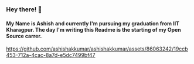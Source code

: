 ### Hey there! 👋
#### My Name is Ashish and currently I'm pursuing my graduation from IIT Kharagpur. The day I'm writing this Readme is the starting of my Open Source carrer.
<!--
**ashishakkumar/ashishakkumar** is a ✨ _special_ ✨ repository because its `README.md` (this file) appears on your GitHub profile.

Here are some ideas to get you started:

- 🔭 I’m currently working on ...
- 🌱 I’m currently learning ...
- 👯 I’m looking to collaborate on ...
- 🤔 I’m looking for help with ...
- 💬 Ask me about ...
- 📫 How to reach me: ...
- 😄 Pronouns: ...
- ⚡ Fun fact: ...
-->


https://github.com/ashishakkumar/ashishakkumar/assets/86063242/19ccb453-712a-4cac-8a7d-e5dc7499bf47






